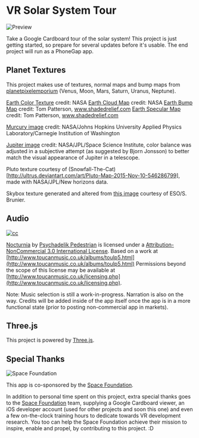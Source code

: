 # VR Solar System Tour
![Preview](https://raw.githubusercontent.com/owntheweb/VR-Solar-System-Tour/dev/img/preview.png)

Take a Google Cardboard tour of the solar system! This project is just getting started, so prepare for several updates before it's usable. The end project will run as a PhoneGap app.

## Planet Textures
This project makes use of textures, normal maps and bump maps from [planetpixelemporium](http://planetpixelemporium.com/planets.html) (Venus, Moon, Mars, Saturn, Uranus, Neptune).

[Earth Color Texture](http://eoimages.gsfc.nasa.gov/images/imagerecords/73000/73580/world.topo.bathy.200401.3x5400x2700.jpg) credit: NASA
[Earth Cloud Map](http://eoimages.gsfc.nasa.gov/images/imagerecords/57000/57747/cloud_combined_2048.jpg) credit: NASA
[Earth Bump Map](http://www.shadedrelief.com/natural3/pages/extra.html) credit: Tom Patterson, www.shadedrelief.com
[Earth Specular Map](http://www.shadedrelief.com/natural3/pages/extra.html) credit: Tom Patterson, www.shadedrelief.com

[Murcury image](http://messenger.jhuapl.edu/the_mission/mosaics.html) credit: NASA/Johns Hopkins University Applied Physics Laboratory/Carnegie Institution of Washington

[Jupiter image](http://laps.noaa.gov/albers/sos/sos.html#JUPITER) credit: NASA/JPL/Space Science Institute, color balance was adjusted in a subjective attempt (as suggested by Bjorn Jonsson) to better match the visual appearance of Jupiter in a telescope.

Pluto texture courtesy of (Snowfall-The-Cat)[http://ultrus.deviantart.com/art/Pluto-Map-2015-Nov-10-546286799], made with NASA/JPL/New horizons data.

Skybox texture generated and altered from [this image](http://www.eso.org/public/images/eso0932a/) courtesy of ESO/S. Brunier.

## Audio
[![cc](http://i.creativecommons.org/l/by-nc/3.0/88x31.png)](http://creativecommons.org/licenses/by-nc/3.0/)

[Nocturnia](http://freemusicarchive.org/music/Psychadelik_Pedestrian/Nocturnia/05_-_Psychadelik_Pedestrian_-_Nocturnia) by [Psychadelik Pedestrian](http://www.toucanmusic.co.uk/albums/toulp5.html) is licensed under a [Attribution-NonCommercial 3.0 International License](http://creativecommons.org/licenses/by-nc/3.0/).
Based on a work at [http://www.toucanmusic.co.uk/albums/toulp5.html](http://www.toucanmusic.co.uk/albums/toulp5.html)
Permissions beyond the scope of this license may be available at [http://www.toucanmusic.co.uk/licensing.php](http://www.toucanmusic.co.uk/licensing.php).

Note: Music selection is still a work-in-progress. Narration is also on the way. Credits will be added inside of the app itself once the app is in a more functional state (prior to posting non-commercial app in markets).

## Three.js
This project is powered by [Three.js](http://threejs.org/).

## Special Thanks

![Space Foundation](http://www.spacefoundation.org/m/vcards/images/sfLogo.png)

This app is co-sponsored by the [Space Foundation](http://www.spacefoundation.org).

In addition to personal time spent on this project, extra special thanks goes to the [Space Foundation](http://www.spacefoundation.org) team, supplying a Google Cardboard viewer, an iOS developer account (used for other projects and soon this one) and even a few on-the-clock training hours to dedicate towards VR development research. You too can help the Space Foundation achieve their mission to inspire, enable and propel, by contributing to this project. :D
